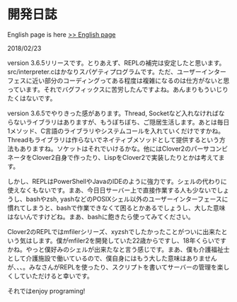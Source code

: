 
# 開発日誌

English page is here [>> English page](diary-en)

2018/02/23

version 3.6.5リリースです。とりあえず、REPLの補完は安定したと思います。src/interpreter.cはかなりスパゲティプログラムです。ただ、ユーザーインターフェスに近い部分のコーディングってある程度は複雑になるのは仕方がないと思っています。それでバグフィックスに苦労したんですよね。あんまりもういじりたくはないです。

version 3.6.5でやりきった感があります。Thread, Socketなど入れなければならないライブラリはありますが、もうぼちぼち、ご隠居生活します。あとは毎日1メソッド、C言語のライブラリやシステムコールを入れていくだけですかね。Threadもライブラリは作らないでネイティブメソッドとして提供するという方法もありますね。ソケットはそれでいけるかな。他にはClover2のパーサコンビネータをClover2自身で作ったり、LispをClover2で実装したりとかは考えてます。

しかし、REPLはPowerShellやJavaのIDEのように強力です。シェルの代わりに使えなくもないです。まあ、今日日サーバー上で直接作業する人も少ないでしょうし、bashやzsh, yashなどのPOSIXシェル以外のユーザーインターフェースに慣れてしまうと、bashで作業できなくて困るとかあるでしょうし、大した意味はないんですけどね。まあ、bashに飽きたら使ってみてください。

Clover2のREPLではmfilerシリーズ、xyzshでしたかったことがついに出来たという気はします。僕がmfiler2を開発していた22歳からですし、18年くらいですかね。やっと僕好みのシェルが出来たなと言う感じです。まあ、僕も介護福祉士として介護施設で働いているので、僕自身にはもう大した意味はありませんが、、、。みなさんがREPLを使ったり、スクリプトを書いてサーバーの管理を楽しくしていただけると幸いです。

それではenjoy programing!


